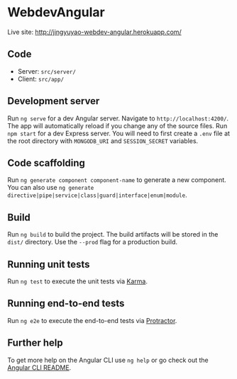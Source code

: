 # WebdevAngular
Live site: http://jingyuyao-webdev-angular.herokuapp.com/ 

## Code
- Server: `src/server/`
- Client: `src/app/`

## Development server

Run `ng serve` for a dev Angular server. Navigate to `http://localhost:4200/`. The app will automatically reload if you change any of the source files.
Run `npm start` for a dev Express server. You will need to first create a `.env` file at the root directory with `MONGODB_URI` and `SESSION_SECRET` variables.

## Code scaffolding

Run `ng generate component component-name` to generate a new component. You can also use `ng generate directive|pipe|service|class|guard|interface|enum|module`.

## Build

Run `ng build` to build the project. The build artifacts will be stored in the `dist/` directory. Use the `--prod` flag for a production build.

## Running unit tests

Run `ng test` to execute the unit tests via [Karma](https://karma-runner.github.io).

## Running end-to-end tests

Run `ng e2e` to execute the end-to-end tests via [Protractor](http://www.protractortest.org/).

## Further help

To get more help on the Angular CLI use `ng help` or go check out the [Angular CLI README](https://github.com/angular/angular-cli/blob/master/README.md).
